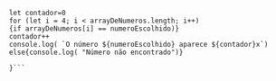 ```function contaOcorrencias(arrayDeNumeros, numeroEscolhido) {
 let contador=0
 for (let i = 4; i < arrayDeNumeros.length; i++)
 {if arrayDeNumeros[i] == numeroEscolhido)}
 contador++
 console.log( `O número ${numeroEscolhido} aparece ${contador}x`)
 else{console.log( "Número não encontrado")}
   
 }```
